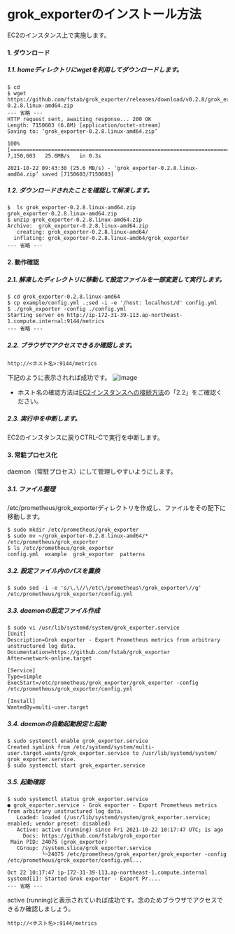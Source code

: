 # grok_exporterのインストール方法
EC2のインスタンス上で実施します。
#### 1. ダウンロード
##### 1.1. homeディレクトリにwgetを利用してダウンロードします。
```
$ cd 
$ wget https://github.com/fstab/grok_exporter/releases/download/v0.2.8/grok_exporter-0.2.8.linux-amd64.zip
--- 省略 ---
HTTP request sent, awaiting response... 200 OK
Length: 7150603 (6.8M) [application/octet-stream]
Saving to: ‘grok_exporter-0.2.8.linux-amd64.zip’

100%[========================================================================>] 7,150,603   25.6MB/s   in 0.3s   

2021-10-22 09:43:30 (25.6 MB/s) - ‘grok_exporter-0.2.8.linux-amd64.zip’ saved [7150603/7150603]
```
##### 1.2. ダウンロードされたことを確認して解凍します。
```
$  ls grok_exporter-0.2.8.linux-amd64.zip 
grok_exporter-0.2.8.linux-amd64.zip
$ unzip grok_exporter-0.2.8.linux-amd64.zip
Archive:  grok_exporter-0.2.8.linux-amd64.zip
   creating: grok_exporter-0.2.8.linux-amd64/
  inflating: grok_exporter-0.2.8.linux-amd64/grok_exporter 
--- 省略 ---
```
#### 2. 動作確認
##### 2.1. 解凍したディレクトリに移動して設定ファイルを一部変更して実行します。
```
$ cd grok_exporter-0.2.8.linux-amd64
$ cp example/config.yml .;sed -i -e '/host: localhost/d' config.yml
$ ./grok_exporter -config ./config.yml
Starting server on http://ip-172-31-39-113.ap-northeast-1.compute.internal:9144/metrics
--- 省略 ---
```
##### 2.2. ブラウザでアクセスできるか確認します。
```
http://<ホスト名>:9144/metrics
```
下記のように表示されれば成功です。
![image](https://user-images.githubusercontent.com/91726058/138435085-0994710f-666d-4572-894e-7723039c4989.png)
* ホスト名の確認方法は[EC2インスタンスへの接続方法](https://github.com/kichiram/aws/tree/main/connect_ec2_instance/README.md)の「2.2」をご確認ください。
##### 2.3. 実行中を中断します。
EC2のインスタンスに戻りCTRL-Cで実行を中断します。
#### 3. 常駐プロセス化
daemon（常駐プロセス）にして管理しやすいようにします。
##### 3.1. ファイル整理
/etc/prometheus/grok_exporterディレクトリを作成し、ファイルをその配下に移動します。
```
$ sudo mkdir /etc/prometheus/grok_exporter
$ sudo mv ~/grok_exporter-0.2.8.linux-amd64/* /etc/prometheus/grok_exporter
$ ls /etc/prometheus/grok_exporter
config.yml  example  grok_exporter  patterns
```
##### 3.2. 設定ファイル内のパスを置換
```
$ sudo sed -i -e 's/\.\//\/etc\/prometheus\/grok_exporter\//g' /etc/prometheus/grok_exporter/config.yml
```
##### 3.3. daemonの設定ファイル作成
```
$ sudo vi /usr/lib/systemd/system/grok_exporter.service
[Unit]
Description=Grok exporter - Export Prometheus metrics from arbitrary unstructured log data.
Documentation=https://github.com/fstab/grok_exporter
After=network-online.target

[Service]
Type=simple
ExecStart=/etc/prometheus/grok_exporter/grok_exporter -config /etc/prometheus/grok_exporter/config.yml

[Install]
WantedBy=multi-user.target
```
##### 3.4. daemonの自動起動設定と起動
```
$ sudo systemctl enable grok_exporter.service
Created symlink from /etc/systemd/system/multi-user.target.wants/grok_exporter.service to /usr/lib/systemd/system/
grok_exporter.service.
$ sudo systemctl start grok_exporter.service
```
##### 3.5. 起動確認
```
$ sudo systemctl status grok_exporter.service
● grok_exporter.service - Grok exporter - Export Prometheus metrics from arbitrary unstructured log data.
   Loaded: loaded (/usr/lib/systemd/system/grok_exporter.service; enabled; vendor preset: disabled)
   Active: active (running) since Fri 2021-10-22 10:17:47 UTC; 1s ago
     Docs: https://github.com/fstab/grok_exporter
 Main PID: 24075 (grok_exporter)
   CGroup: /system.slice/grok_exporter.service
           └─24075 /etc/prometheus/grok_exporter/grok_exporter -config /etc/prometheus/grok_exporter/config.yml...

Oct 22 10:17:47 ip-172-31-39-113.ap-northeast-1.compute.internal systemd[1]: Started Grok exporter - Export Pr....
--- 省略 ---
```
active (running)と表示されていれば成功です。念のためブラウザでアクセスできるか確認しましょう。
```
http://<ホスト名>:9144/metrics
```
